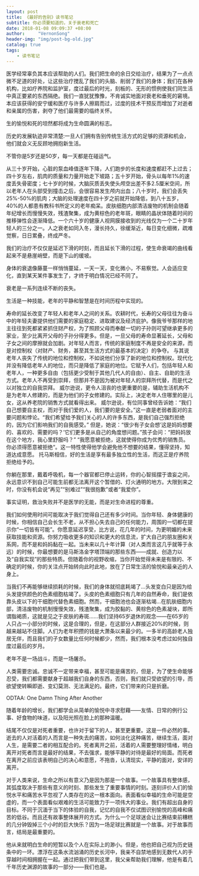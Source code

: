 ```yaml
---
layout: post
title: 《最好的告别》读书笔记
subtitle: 你必须要知道的，关于衰老和死亡
date: 2018-01-08 09:09:37 +08:00
author:     "VernonSong"
header-img: "img/post-bg-old.jpg"
catalog: true
tags:
    - 读书笔记
---
```


医学经常辜负其本应该帮助的人们。我们把生命的余日交给治疗，结果为了一点点微不足道的好处，让这些治疗搅乱了我们的头脑、削弱了我们的身体；我们在各种机构，比如疗养院和监护室，度过最后的时光，刻板的、无形的惯例使我们同生活中真正要紧的东西隔绝。我们一直犹犹豫豫，不肯诚实地面对衰老和垂死的窘境。本应该获得的安宁缓和医疗与许多人擦肩而过，过度的技术干预反而增加了对逝者和亲属的伤害，剥夺了他们最需要的临终关怀。

生的愉悦和死的坦然都将成为生命圆满的标志。

历史的发展轨迹非常清楚:一旦人们拥有告别传统生活方式的足够的资源和机会，他们就会义无反顾地拥抱新生活。

不管你是5岁还是50岁，每一天都是在碰运气。

从三十岁开始，心脏的泵血峰值逐年下降，人们跑步的长度和速度都赶不上过去；四十岁左右，肌肉的质量和力量开始走下坡路；五十岁开始，骨头以每年1%的速度丢失骨密度；七十岁的时候，大脑灰质丢失使头颅空出差不多2.5厘米空间，所以老年人在头部受到撞击之后，会很容易发生颅内出血；八十岁时，我们会丢失25%-50%的肌肉；大脑的处理速度在四十岁之前就开始降低，到八十五岁，40%的人都患有教科书所定义的老年痴呆。皮肤细胞内部清洁废物的机制会随着年纪增长而慢慢失效，残渣聚集，成为黄棕色的老年斑，眼睛的晶状体随着时间的推移弹性会逐渐降低。一个六十岁的健康人视网膜接收到的光线仅为一个二十岁年轻人的三分之一。人之衰老如同入冬，漫长持久，徐缓渐近，每日变化细微，疏难觉察，日日累叠，终成严冬。

我们的治疗不仅仅是延迟下滑的时刻，而且延长下滑的过程，使生命衰竭的曲线看起来不是悬崖峭壁，而是下山的缓坡。

身体的衰退像藤蔓一样悄悄蔓延，一天一天，变化微小，不易察觉。人会适应变化，直到某天某件事发生了，才终于明白情况已经不同了。

衰老是一系列连续不断的丧失。

生活是一种技能，老年的平静和智慧是在时间历程中实现的。

寿命的延长改变了年轻人和老年人之间的关系。农耕时代，长寿的父母往往为奋斗中的年轻夫妻提供他们需要的家庭稳定、进取建议及经济庇护。像我爷爷那样的地主往往到死都紧紧抓住财产权，为了照顾父母而奉献一切的子孙则可望继承更多的家业，至少比离开父母的子孙分得更多。但是，一旦父母的寿命显著延长，父母和子女之间的摩擦就会加剧。对年轻人而言，传统的家庭制度不再是安全的来源，而是对控制权（对财产、财务，甚至其生活方式的最基本的决定）的争夺。 与其说老年人丧失了传统的地位和控制权，不如说他们分享了新的地位和控制权。现代化并没有降低老年人的地位，而只是降低了家庭的地位。它赋予人们，包括年轻人和老年人，一种更多自由（包括更少受制于其他几代人的自由）、自主、自助的生活方式。老年人不再受到崇拜，但那并不是因为被对年轻人的崇拜所代替，而是代之以对独立的自我崇拜。 威尔逊说，更令人沮丧的也更重要的是，辅助生活机构不是为老年人修建的，而是为他们的子女修建的。实际上，决定老年人住哪里的是儿女，这从养老院的销售方式就看得出来。 威尔逊说，有位同事曾经告诉她：“我们自己想要自主权，而对于我们爱的人，我们要的是安全。”这一直是老弱者面对的主要问题和悖论。“我们希望给予我们关心的人的许多东西，是我们自己强烈拒绝的，因为它们影响我们的自我感受。” 但是，她说：“很少有子女会想’这是妈妈想要的、喜欢的、需要的吗？’它们更多是从自己的角度想问题。”孩子会问：“把妈妈放在这个地方，我心里舒服吗？” “我愿意被拒绝，这就使得你成为优秀的销售员。你必须得愿意被拒绝“。这一特性使得他学会避免他不想要的结果，懂得坚持，知道达成意愿。 托马斯相信，好的生活是享有最多独立性的生活，而这正是疗养院拒绝给予的。

你躺在那里，戴着呼吸机，每一个器官都已停止运转，你的心智摇摆于谵妄之间，永远意识不到自己可能生前都无法离开这个暂借的、灯火通明的地方。大限到来之时，你没有机会说“再见”“别难过”“我很抱歉”或者“我爱你”。

事实证明，救治失败并不是医学的无能，而是对生命进程的尊重。

我们如何使用时间可能取决于我们觉得自己还有多少时间。当你年轻、身体健康的时候，你相信自己会长生不老，从不担心失去自己的任何能力，周围的一切都在提示你“一切皆有可能”。你愿意延迟享受，比方说，花几年的时间，为更明媚的未来获取技能和资源。你努力吸收更多的知识和更大的信息流，扩大自己的朋友圈和关系网，而不是和妈妈黏在一起。当未来以几十年计算（对人类而言这几乎就等于永远）的时候，你最想要的是马斯洛金字塔顶端的那些东西——成就、创造力以及“自我实现”的那些特质。但随着你的视野收缩，当你开始觉得未来是有限的、不确定的时候，你的关注点开始转向此时此地，放在了日常生活的愉悦和最亲近的人身上。

当我们不再能够继续损耗的时候，我们的身体就彻底耗竭了...头发变白只是因为给头发提供颜色的色素细胞枯竭了。头皮的色素细胞只有几年的自然寿命，我们是依靠头皮以下的干细胞代替色素细胞。然而，干细胞池也会逐渐枯竭...在肌肤细胞内部，清洁废物的机制慢慢失效，残渣聚集，成为胶黏的、黄棕色的色素凝块，即所谓脂褐质，这就是见之于皮肤的寿斑......我们坚持65岁退休的观念——在65岁的人只占一小部分的时候，这是合理的，但是，在这部分人群接近20%的时候，则越来越站不住脚。人们为老年积攒的钱是大萧条以来最少的。一多半的高龄老人独居无伴，而且我们的子女数量比任何时候都少，然而，我们根本没考虑过如何独自度过最后的岁月。

老年不是一场战斗，而是一场屠杀。

人类需要忠诚。忠诚不一定带来幸福，甚至可能是痛苦的，但是，为了使生命能够忍受，我们都需要献身于超越我们自身的东西，否则，我们就只受欲望的引导，而欲望使转瞬即逝、变幻莫测、无法满足的。最终，它们带来的只是折磨。

ODTAA: One Damn Thing After Another

随着年龄的增长，我们都学会从简单的愉悦中寻求慰藉——友情、日常的例行公事、好食物的味道，以及阳光照在脸上的那种温暖。

结尾不仅仅是对死者重要，也许对于留下的人，甚至更重要。这是一件必然的事。逝去的人对活着的人而言是一种失去的痛苦，如何淡化这种痛苦，继续生活，面对人生，是需要二者的相互配合的。死者离开之前，活着的人需要整理好情绪，明白离开对死者而言是最好的结果，不去强求，能够平静的对待是最好的局面。而死者在离开之前应该表明自己的决心和意愿，不拖沓，认清现实，平静的面对，安详的离开。

对于人类来说，生命之所以有意义乃是因为那是一个故事。一个故事具有整体感，其弧度取决于那些有意义的时刻、那些发生了重要事情的时刻。逐刻评价人们的愉悦水平和痛苦水平忽视了人类存在的这一根本面向。表面看似幸福的生命可能是空虚的，而一个表面看似艰难的生活可能致力于一项伟大的事业。我们有超出自身的目标。不同于沉湎于当下的体验的自我，记忆的自我不仅试图识别愉悦的高峰和痛苦的低谷。而且还有故事整体展开的方式。为什么一个足球迷会让比赛结束前糟糕的几分钟毁掉三个小时的巨大快乐？因为一场足球比赛就是一个故事。对于故事而言，结局是最重要的。

他从来就明白生命的短暂以及个人在实际上的渺小。但是，他也把自己视为历史链条中的一环。漂浮在这条水流汹涌的历史长河中，我亲不自禁地感到无数代人的手穿越时间相拥握在一起。通过把我们带到这里，我父亲帮助我们理解，他是有着几千年历史渊源的故事的一部分——我们也是。


